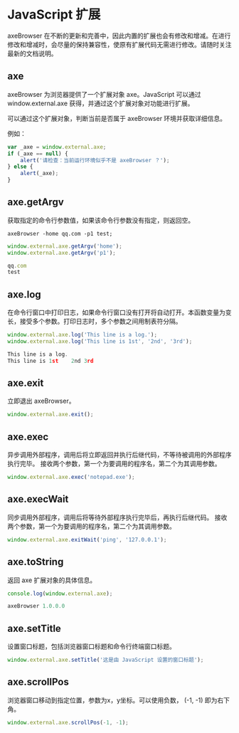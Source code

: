 # JavaScript 扩展
axeBrowser 在不断的更新和完善中，因此内置的扩展也会有修改和增减。在进行修改和增减时，会尽量的保持兼容性，使原有扩展代码无需进行修改。请随时关注最新的文档说明。


## <span id = "axe">axe</span>
axeBrowser 为浏览器提供了一个扩展对象 axe。JavaScript 可以通过 window.external.axe 获得，并通过这个扩展对象对功能进行扩展。

可以通过这个扩展对象，判断当前是否属于 axeBrowser 环境并获取详细信息。

例如：
```javascript
var _axe = window.external.axe;
if (_axe == null) {
    alert('请检查：当前运行环境似乎不是 axeBrowser ？');
} else {
    alert(_axe);
}
```



## <span id = "axe_getArgv">axe.getArgv</span>
获取指定的命令行参数值，如果该命令行参数没有指定，则返回空。

```
axeBrowser -home qq.com -p1 test;
```

```javascript
window.external.axe.getArgv('home');
window.external.axe.getArgv('p1');

qq.com
test
```

## <span id = "axe_log">axe.log</span>
在命令行窗口中打印日志，如果命令行窗口没有打开将自动打开。本函数变量为变长，接受多个参数。打印日志时，多个参数之间用制表符分隔。

```javascript
window.external.axe.log('This line is a log.');
window.external.axe.log('This line is 1st', '2nd', '3rd');

This line is a log.
This line is 1st    2nd 3rd
```


## <span id = "axe_exit">axe.exit</span>
立即退出 axeBrowser。

```javascript
window.external.axe.exit();
```

## <span id = "axe_exec">axe.exec</span>
异步调用外部程序，调用后将立即返回并执行后继代码，不等待被调用的外部程序执行完毕。
接收两个参数，第一个为要调用的程序名，第二个为其调用参数。

```javascript
window.external.axe.exec('notepad.exe');
```

## <span id = "axe_execWait">axe.execWait</span>
同步调用外部程序，调用后将等待外部程序执行完毕后，再执行后继代码。
接收两个参数，第一个为要调用的程序名，第二个为其调用参数。

```javascript
window.external.axe.exitWait('ping', '127.0.0.1');
```
## <span id = "axe_toString">axe.toString</span>
返回 axe 扩展对象的具体信息。

```javascript
console.log(window.external.axe);

axeBrowser 1.0.0.0
```

## <span id = "axe_setTitle">axe.setTitle</span>
设置窗口标题，包括浏览器窗口标题和命令行终端窗口标题。

```javascript
window.external.axe.setTitle('这是由 JavaScript 设置的窗口标题');
```
## <span id = "axe_scrollPos">axe.scrollPos</span>
浏览器窗口移动到指定位置，参数为x，y坐标。可以使用负数， (-1, -1) 即为右下角。

```javascript
window.external.axe.scrollPos(-1, -1);
```
